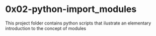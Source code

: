 # 0x02-python-import_modules

This project folder contains python scripts that ilustrate an elementary introduction to the concept of modules
